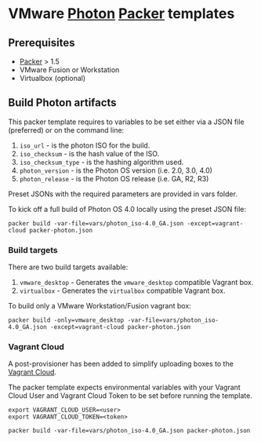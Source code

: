 # VMware [Photon](https://github.com/vmware/photon) [Packer](http://packer.io) templates

## Prerequisites

* [Packer](http://packer.io) > 1.5
* VMware Fusion or Workstation
* Virtualbox (optional)

## Build Photon artifacts

This packer template requires to variables to be set either via a JSON file (preferred) or on the command line:

1. `iso_url` - is the photon ISO for the build.
1. `iso_checksum` - is the hash value of the ISO.
1. `iso_checksum_type` - is the hashing algorithm used.
1. `photon_version` - is the Photon OS version (i.e. 2.0, 3.0, 4.0)
1. `photon_release` - is the Photon OS release (i.e. GA, R2, R3)

Preset JSONs with the required parameters are provided in vars folder.

To kick off a full build of Photon OS 4.0 locally using the preset JSON file:

```shell
packer build -var-file=vars/photon_iso-4.0_GA.json -except=vagrant-cloud packer-photon.json
```

### Build targets

There are two build targets available:

1. `vmware_desktop` - Generates the `vmware_desktop` compatible Vagrant box.
1. `virtualbox` - Generates the `virtualbox` compatible Vagrant box.

To build only a VMware Workstation/Fusion vagrant box:

```shell
packer build -only=vmware_desktop -var-file=vars/photon_iso-4.0_GA.json -except=vagrant-cloud packer-photon.json
```

### Vagrant Cloud

A post-provisioner has been added to simplify uploading boxes to the [Vagrant Cloud](https://app.vagrantup.com/vmware/photon).

The packer template expects environmental variables with your Vagrant Cloud User and Vagrant Cloud Token to be set before running the template.

```
export VAGRANT_CLOUD_USER=<user>
export VAGRANT_CLOUD_TOKEN=<token>
```

```shell
packer build -var-file=vars/photon_iso-4.0_GA.json packer-photon.json
```

